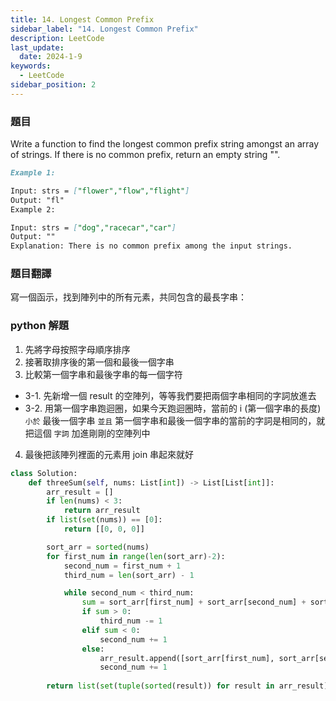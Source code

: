```yaml
---
title: 14. Longest Common Prefix
sidebar_label: "14. Longest Common Prefix"
description: LeetCode
last_update:
  date: 2024-1-9
keywords:
  - LeetCode  
sidebar_position: 2
---
```


### 題目

Write a function to find the longest common prefix string amongst an array of strings.
If there is no common prefix, return an empty string "".

```md
Example 1:

Input: strs = ["flower","flow","flight"]
Output: "fl"
Example 2:

Input: strs = ["dog","racecar","car"]
Output: ""
Explanation: There is no common prefix among the input strings.
```

### 題目翻譯

寫一個函示，找到陣列中的所有元素，共同包含的最長字串：

### python 解題

1. 先將字母按照字母順序排序
2. 接著取排序後的第一個和最後一個字串
3. 比較第一個字串和最後字串的每一個字符
- 3-1. 先新增一個 result 的空陣列，等等我們要把兩個字串相同的字詞放進去
- 3-2. 用第一個字串跑迴圈，如果今天跑迴圈時，當前的 i (第一個字串的長度) `小於` 最後一個字串 `並且` 第一個字串和最後一個字串的當前的字詞是相同的，就把這個 `字詞` 加進剛剛的空陣列中
4. 最後把該陣列裡面的元素用  join 串起來就好

```py
class Solution:
    def threeSum(self, nums: List[int]) -> List[List[int]]:
        arr_result = []
        if len(nums) < 3:
            return arr_result
        if list(set(nums)) == [0]:
            return [[0, 0, 0]]

        sort_arr = sorted(nums)
        for first_num in range(len(sort_arr)-2):
            second_num = first_num + 1
            third_num = len(sort_arr) - 1

            while second_num < third_num:
                sum = sort_arr[first_num] + sort_arr[second_num] + sort_arr[third_num]
                if sum > 0:
                    third_num -= 1
                elif sum < 0:
                    second_num += 1
                else:
                    arr_result.append([sort_arr[first_num], sort_arr[second_num], sort_arr[third_num]])
                    second_num += 1
        
        return list(set(tuple(sorted(result)) for result in arr_result))
```





